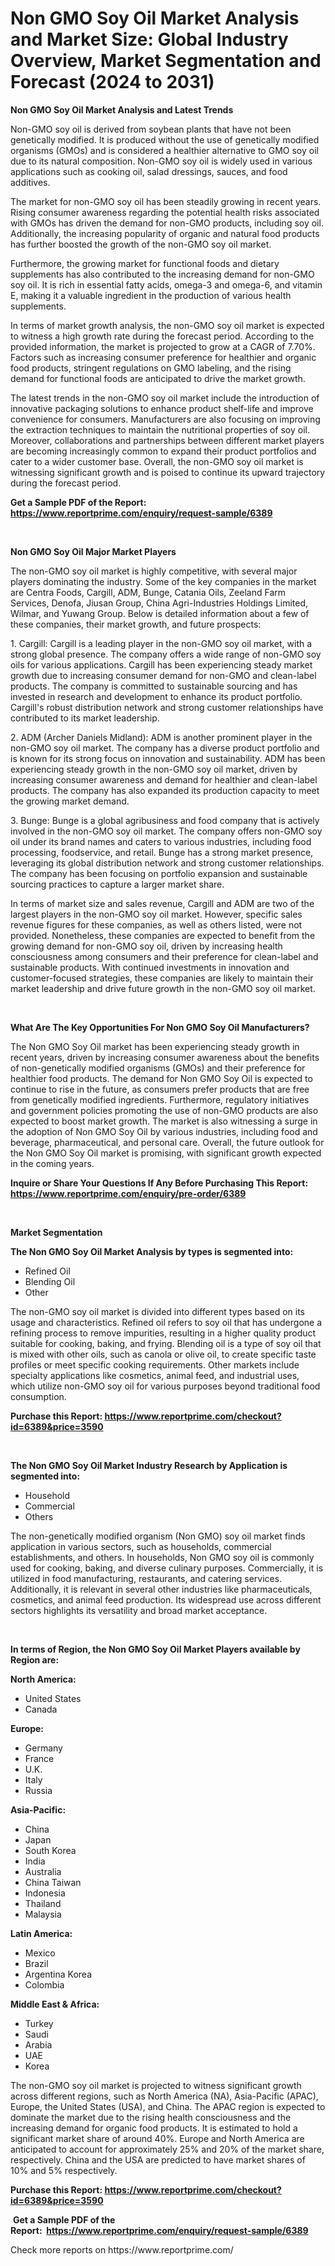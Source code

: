 <p><h1>Non GMO Soy Oil Market Analysis and Market Size: Global Industry Overview, Market Segmentation and Forecast (2024 to 2031)</h1></p><p><strong>Non GMO Soy Oil Market Analysis and Latest Trends</strong></p>
<p><p>Non-GMO soy oil is derived from soybean plants that have not been genetically modified. It is produced without the use of genetically modified organisms (GMOs) and is considered a healthier alternative to GMO soy oil due to its natural composition. Non-GMO soy oil is widely used in various applications such as cooking oil, salad dressings, sauces, and food additives.</p><p>The market for non-GMO soy oil has been steadily growing in recent years. Rising consumer awareness regarding the potential health risks associated with GMOs has driven the demand for non-GMO products, including soy oil. Additionally, the increasing popularity of organic and natural food products has further boosted the growth of the non-GMO soy oil market.</p><p>Furthermore, the growing market for functional foods and dietary supplements has also contributed to the increasing demand for non-GMO soy oil. It is rich in essential fatty acids, omega-3 and omega-6, and vitamin E, making it a valuable ingredient in the production of various health supplements.</p><p>In terms of market growth analysis, the non-GMO soy oil market is expected to witness a high growth rate during the forecast period. According to the provided information, the market is projected to grow at a CAGR of 7.70%. Factors such as increasing consumer preference for healthier and organic food products, stringent regulations on GMO labeling, and the rising demand for functional foods are anticipated to drive the market growth.</p><p>The latest trends in the non-GMO soy oil market include the introduction of innovative packaging solutions to enhance product shelf-life and improve convenience for consumers. Manufacturers are also focusing on improving the extraction techniques to maintain the nutritional properties of soy oil. Moreover, collaborations and partnerships between different market players are becoming increasingly common to expand their product portfolios and cater to a wider customer base. Overall, the non-GMO soy oil market is witnessing significant growth and is poised to continue its upward trajectory during the forecast period.</p></p>
<p><strong>Get a Sample PDF of the Report:&nbsp; <a href="https://www.reportprime.com/enquiry/request-sample/6389">https://www.reportprime.com/enquiry/request-sample/6389</a></strong></p>
<p>&nbsp;</p>
<p><strong>Non GMO Soy Oil Major Market Players</strong></p>
<p><p>The non-GMO soy oil market is highly competitive, with several major players dominating the industry. Some of the key companies in the market are Centra Foods, Cargill, ADM, Bunge, Catania Oils, Zeeland Farm Services, Denofa, Jiusan Group, China Agri-Industries Holdings Limited, Wilmar, and Yuwang Group. Below is detailed information about a few of these companies, their market growth, and future prospects:</p><p>1. Cargill: Cargill is a leading player in the non-GMO soy oil market, with a strong global presence. The company offers a wide range of non-GMO soy oils for various applications. Cargill has been experiencing steady market growth due to increasing consumer demand for non-GMO and clean-label products. The company is committed to sustainable sourcing and has invested in research and development to enhance its product portfolio. Cargill's robust distribution network and strong customer relationships have contributed to its market leadership.</p><p>2. ADM (Archer Daniels Midland): ADM is another prominent player in the non-GMO soy oil market. The company has a diverse product portfolio and is known for its strong focus on innovation and sustainability. ADM has been experiencing steady growth in the non-GMO soy oil market, driven by increasing consumer awareness and demand for healthier and clean-label products. The company has also expanded its production capacity to meet the growing market demand.</p><p>3. Bunge: Bunge is a global agribusiness and food company that is actively involved in the non-GMO soy oil market. The company offers non-GMO soy oil under its brand names and caters to various industries, including food processing, foodservice, and retail. Bunge has a strong market presence, leveraging its global distribution network and strong customer relationships. The company has been focusing on portfolio expansion and sustainable sourcing practices to capture a larger market share.</p><p>In terms of market size and sales revenue, Cargill and ADM are two of the largest players in the non-GMO soy oil market. However, specific sales revenue figures for these companies, as well as others listed, were not provided. Nonetheless, these companies are expected to benefit from the growing demand for non-GMO soy oil, driven by increasing health consciousness among consumers and their preference for clean-label and sustainable products. With continued investments in innovation and customer-focused strategies, these companies are likely to maintain their market leadership and drive future growth in the non-GMO soy oil market.</p></p>
<p>&nbsp;</p>
<p><strong>What Are The Key Opportunities For Non GMO Soy Oil Manufacturers?</strong></p>
<p><p>The Non GMO Soy Oil market has been experiencing steady growth in recent years, driven by increasing consumer awareness about the benefits of non-genetically modified organisms (GMOs) and their preference for healthier food products. The demand for Non GMO Soy Oil is expected to continue to rise in the future, as consumers prefer products that are free from genetically modified ingredients. Furthermore, regulatory initiatives and government policies promoting the use of non-GMO products are also expected to boost market growth. The market is also witnessing a surge in the adoption of Non GMO Soy Oil by various industries, including food and beverage, pharmaceutical, and personal care. Overall, the future outlook for the Non GMO Soy Oil market is promising, with significant growth expected in the coming years.</p></p>
<p><strong>Inquire or Share Your Questions If Any Before Purchasing This Report: <a href="https://www.reportprime.com/enquiry/pre-order/6389">https://www.reportprime.com/enquiry/pre-order/6389</a></strong></p>
<p>&nbsp;</p>
<p><strong>Market Segmentation</strong></p>
<p><strong>The Non GMO Soy Oil Market Analysis by types is segmented into:</strong></p>
<p><ul><li>Refined Oil</li><li>Blending Oil</li><li>Other</li></ul></p>
<p><p>The non-GMO soy oil market is divided into different types based on its usage and characteristics. Refined oil refers to soy oil that has undergone a refining process to remove impurities, resulting in a higher quality product suitable for cooking, baking, and frying. Blending oil is a type of soy oil that is mixed with other oils, such as canola or olive oil, to create specific taste profiles or meet specific cooking requirements. Other markets include specialty applications like cosmetics, animal feed, and industrial uses, which utilize non-GMO soy oil for various purposes beyond traditional food consumption.</p></p>
<p><strong>Purchase this Report:&nbsp;<a href="https://www.reportprime.com/checkout?id=6389&price=3590">https://www.reportprime.com/checkout?id=6389&price=3590</a></strong></p>
<p>&nbsp;</p>
<p><strong>The Non GMO Soy Oil Market Industry Research by Application is segmented into:</strong></p>
<p><ul><li>Household</li><li>Commercial</li><li>Others</li></ul></p>
<p><p>The non-genetically modified organism (Non GMO) soy oil market finds application in various sectors, such as households, commercial establishments, and others. In households, Non GMO soy oil is commonly used for cooking, baking, and diverse culinary purposes. Commercially, it is utilized in food manufacturing, restaurants, and catering services. Additionally, it is relevant in several other industries like pharmaceuticals, cosmetics, and animal feed production. Its widespread use across different sectors highlights its versatility and broad market acceptance.</p></p>
<p>&nbsp;</p>
<p><strong>In terms of Region, the Non GMO Soy Oil Market Players available by Region are:</strong></p>
<p>
    <p> <strong> North America: </strong>
        <ul>
            <li>United States</li>
            <li>Canada</li>
        </ul>
        </p> 
    <p> <strong> Europe: </strong>
        <ul>
            <li>Germany</li>
            <li>France</li>
            <li>U.K.</li>
            <li>Italy</li>
            <li>Russia</li>
        </ul>
        </p> 
    <p> <strong> Asia-Pacific: </strong>
        <ul>
            <li>China</li>
            <li>Japan</li>
            <li>South Korea</li>
            <li>India</li>
            <li>Australia</li>
            <li>China Taiwan</li>
            <li>Indonesia</li>
            <li>Thailand</li>
            <li>Malaysia</li>
        </ul>
        </p> 
    <p> <strong> Latin America: </strong>
        <ul>
            <li>Mexico</li>
            <li>Brazil</li>
            <li>Argentina Korea</li>
            <li>Colombia</li>
        </ul>
        </p> 
    <p> <strong> Middle East & Africa: </strong>
        <ul>
            <li>Turkey</li>
            <li>Saudi</li>
            <li>Arabia</li>
            <li>UAE</li>
            <li>Korea</li>
        </ul>
    </p>
    </p>
<p><p>The non-GMO soy oil market is projected to witness significant growth across different regions, such as North America (NA), Asia-Pacific (APAC), Europe, the United States (USA), and China. The APAC region is expected to dominate the market due to the rising health consciousness and the increasing demand for organic food products. It is estimated to hold a significant market share of around 40%. Europe and North America are anticipated to account for approximately 25% and 20% of the market share, respectively. China and the USA are predicted to have market shares of 10% and 5% respectively.</p></p>
<p><strong>Purchase this Report: <a href="https://www.reportprime.com/checkout?id=6389&price=3590">https://www.reportprime.com/checkout?id=6389&price=3590</a></strong></p>
<p>&nbsp;<strong>Get a Sample PDF of the Report:&nbsp;&nbsp;<a href="https://www.reportprime.com/enquiry/request-sample/6389">https://www.reportprime.com/enquiry/request-sample/6389</a></strong></p>
<p><strong></strong></p>
<p>Check more reports on https://www.reportprime.com/</p>